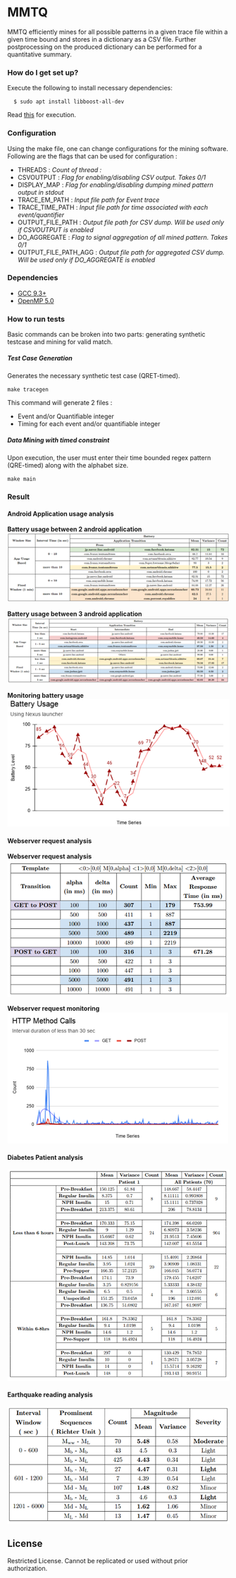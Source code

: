 # MMTQ

MMTQ efficiently mines for all possible patterns in a given trace file within a given time bound and stores in a dictionary as a CSV file. Further postprocessing on the produced dictionary can be performed for a quantitative summary.

### How do I get set up? ###

Execute the following to install necessary dependencies:
```
  $ sudo apt install libboost-all-dev
```
Read [this](#How-to-run-tests) for execution.

### Configuration

Using the make file, one can change configurations for the mining software. Following are the flags that can be used for configuration :
* THREADS : *Count of thread :*
* CSVOUTPUT : *Flag for enabling/disabling CSV output. Takes 0/1*
* DISPLAY_MAP : *Flag for enabling/disabling dumping mined pattern output in stdout*
* TRACE_EM_PATH : *Input file path for Event trace*
* TRACE_TIME_PATH : *Input file path for time associated with each event/quantifier*
* OUTPUT_FILE_PATH : *Output file path for CSV dump. Will be used only if CSVOUTPUT is enabled*
* DO_AGGREGATE : *Flag to signal aggregation of all mined pattern. Takes 0/1*
* OUTPUT_FILE_PATH_AGG : *Output file path for aggregated CSV dump. Will be used only if DO_AGGREGATE is enabled*

### Dependencies
* [GCC 9.3+](https://gcc.gnu.org/)
* [OpenMP 5.0](https://www.openmp.org/)

### How to run tests
Basic commands can be broken into two parts: generating synthetic testcase and mining for valid match.

##### Test Case Generation
Generates the necessary synthetic test case (QRET-timed).
```
make tracegen
```
This command will generate 2 files : 
* Event and/or Quantifiable integer
* Timing for each event and/or quantifiable integer

##### Data Mining with timed constraint
Upon execution, the user must enter their time bounded regex pattern (QRE-timed) along with the alphabet size.
```
make main
```
### Result
#### Android Application usage analysis

**Battery usage between 2 android application**
![2app usage](images/Android%20application%202%20app.png)

**Battery usage between 3 android application**
![3app usage](images/Android%20application%203%20app.png)

**Monitoring battery usage**
![battery usage](images/Battery%20usage%20monitoring.png)

#### Webserver request analysis
**Webserver request analysis**
![webserver request usage](images/Webserver%20request%20analysis.png)

**Webserver request monitoring**
![webserver request monitor](images/Webserver%20request%20monitoring.png)

#### Diabetes Patient analysis
![diabetes analysis](images/diabetes%20analysis.png)

#### Earthquake reading analysis
![earthquake analysis](images/earthquake%20sensor%20analysis.png)

## License
Restricted License. Cannot be replicated or used without prior authorization.
